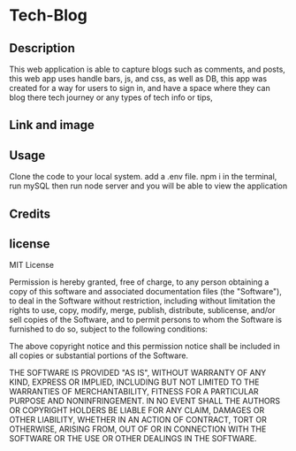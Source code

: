 # Tech-Blog

## Description
This web application is able to capture blogs such as comments, and posts, this web app uses handle bars, js, and css, as well as DB, this app was created for a way for users to sign in, and have a space where they can blog there tech journey or any types of tech info or tips,

## Link and image

## Usage 
Clone the code to your local system. add a .env file. npm i in the terminal, run mySQL then run node server and you will be able to view the application 

## Credits 

## license 
MIT License


Permission is hereby granted, free of charge, to any person obtaining a copy of this software and associated documentation files (the "Software"), to deal in the Software without restriction, including without limitation the rights to use, copy, modify, merge, publish, distribute, sublicense, and/or sell copies of the Software, and to permit persons to whom the Software is furnished to do so, subject to the following conditions:

The above copyright notice and this permission notice shall be included in all copies or substantial portions of the Software.

THE SOFTWARE IS PROVIDED "AS IS", WITHOUT WARRANTY OF ANY KIND, EXPRESS OR IMPLIED, INCLUDING BUT NOT LIMITED TO THE WARRANTIES OF MERCHANTABILITY, FITNESS FOR A PARTICULAR PURPOSE AND NONINFRINGEMENT. IN NO EVENT SHALL THE AUTHORS OR COPYRIGHT HOLDERS BE LIABLE FOR ANY CLAIM, DAMAGES OR OTHER LIABILITY, WHETHER IN AN ACTION OF CONTRACT, TORT OR OTHERWISE, ARISING FROM, OUT OF OR IN CONNECTION WITH THE SOFTWARE OR THE USE OR OTHER DEALINGS IN THE SOFTWARE.